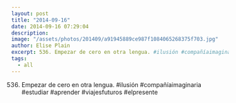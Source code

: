 ```yaml
---
layout: post
title: "2014-09-16"
date: 2014-09-16 07:29:04
description: 
image: "/assets/photos/201409/a91945889ce987f1084065268375f703.jpg"
author: Elise Plain
excerpt: 536. Empezar de cero en otra lengua. #ilusión #compañíaimaginaria #estudiar #aprender #viajesfuturos #elpresente
tags: 
  - all
---
```


536. Empezar de cero en otra lengua. #ilusión #compañíaimaginaria #estudiar #aprender #viajesfuturos #elpresente
<p></p>
